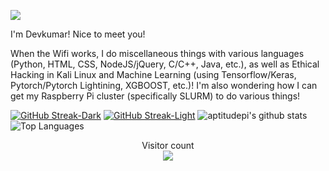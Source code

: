 <!--### Hi there 👋-->

<!--
**aptitudepi/aptitudepi** is a ✨ _special_ ✨ repository because its `README.md` (this file) appears on your GitHub profile.
![](https://komarev.com/ghpvc/?username=aptitudepi)
Here are some ideas to get you started:

- 🔭 I’m currently working on ...
- 🌱 I’m currently learning ...
- 👯 I’m looking to collaborate on ...
- 🤔 I’m looking for help with ...
- 💬 Ask me about ...
- 📫 How to reach me: ...
- 😄 Pronouns: ...
- ⚡ Fun fact: ...
-->

![](https://media.giphy.com/media/mW05nwEyXLP0Y/giphy.gif)

I'm Devkumar! Nice to meet you!

When the Wifi works, I do miscellaneous things with various languages (Python, HTML, CSS, NodeJS/jQuery, C/C++, Java, etc.), as well as Ethical Hacking in Kali Linux and Machine Learning (using Tensorflow/Keras, Pytorch/Pytorch Lightining, XGBOOST, etc.)! I'm also wondering how I can get my Raspberry Pi cluster (specifically SLURM) to do various things!

[![GitHub Streak-Dark](https://github-readme-streak-stats.herokuapp.com?user=aptitudepi&theme=github-dark-blue&background=000000&ring=0000FF&fire=0000FF&sideLabels=FFFFFF&currStreakLabel=FFFFFF&stroke=0000FF&border=000000&dates=FFFFFF#gh-dark-mode-only)](https://git.io/streak-stats#gh-dark-mode-only)
[![GitHub Streak-Light](https://github-readme-streak-stats.herokuapp.com?user=aptitudepi&theme=github-light-blue&background=FFFFFF&ring=0000FF&fire=0000FF&sideLabels=0000FF&currStreakLabel=0000FF&stroke=0000FF&border=000000&dates=0000FF#gh-light-mode-only)](https://git.io/streak-stats#gh-light-mode-only)
![aptitudepi's github stats](https://github-readme-stats.vercel.app/api?username=aptitudepi&theme=transparent)
<br>
![Top Languages](https://github-readme-stats.vercel.app/api/top-langs/?username=aptitudepi&bg_color=000000&show_icons=true&&text_color=ffffff&title_color=ffffff&hide_border=true)
<p align="center"> 
  Visitor count<br>
  <img src="https://profile-counter.glitch.me/aptitudepi/count.svg" />
</p>
